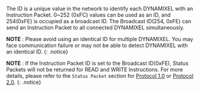 The ID is a unique value in the network to identify each DYNAMIXEL with an Instruction Packet.
0~252 (0xFC) values can be used as an ID, and 254(0xFE) is occupied as a broadcast ID. The Broadcast ID(254, 0xFE) can send an Instruction Packet to all connected DYNAMIXEL simultaneously.

**NOTE** : Please avoid using an identical ID for multiple DYNAMIXEL. You may face communication failure or may not be able to detect DYNAMIXEL with an identical ID.
{: .notice}

**NOTE** : If the Instruction Packet ID is set to the Broadcast ID(0xFE), Status Packets will not be returned for READ and WRITE Instructions. For more details, please refer to the `Status Packet` section for [Protocol 1.0](#status-packetreturn-packet) or [Protocol 2.0](#status-packet).
{: .notice}
